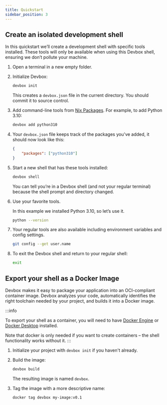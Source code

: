 ```yaml
---
title: Quickstart
sidebar_position: 3
---
```


## Create an isolated development shell

In this quickstart we’ll create a development shell with specific tools installed. These tools will only be available when using this Devbox shell, ensuring we don’t pollute your machine.

1. Open a terminal in a new empty folder.

2. Initialize Devbox:

    ```bash
    devbox init
    ```

    This creates a `devbox.json` file in the current directory. You should commit it to source control.

3. Add command-line tools from [Nix Packages](https://search.nixos.org/packages). For example, to add Python 3.10:

    ```bash
    devbox add python310
    ```

4. Your `devbox.json` file keeps track of the packages you've added, it should now look like this:

    ```json
    {
        "packages": ["python310"]
    }
    ```

5. Start a new shell that has these tools installed:

    ```bash
    devbox shell
    ```

    You can tell you’re in a Devbox shell (and not your regular terminal) because the shell prompt and directory changed.

6. Use your favorite tools.

    In this example we installed Python 3.10, so let’s use it.

    ```bash
    python --version
    ```

7. Your regular tools are also available including environment variables and config settings.

    ```bash
    git config --get user.name
    ```

8. To exit the Devbox shell and return to your regular shell:

    ```bash
    exit
    ```

## Export your shell as a Docker Image

Devbox makes it easy to package your application into an OCI-compliant container image. Devbox analyzes your code, automatically identifies the right toolchain needed by your project, and builds it into a Docker image.

:::info

To export your shell as a container, you will need to have [Docker Engine](https://docs.docker.com/engine/install/) or [Docker Desktop](https://www.docker.com/get-started/) installed. 

Note that docker is only needed if you want to create containers – the shell functionality works without it.
:::

1. Initialize your project with `devbox init` if you haven't already.

2. Build the image:

    ```bash
    devbox build
    ```

    The resulting image is named `devbox`.

3. Tag the image with a more descriptive name:

    ```bash
    docker tag devbox my-image:v0.1
    ```

